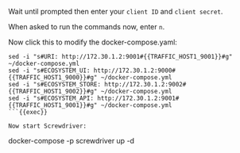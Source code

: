 Wait until prompted then enter your `client ID` and `client secret`.

When asked to run the commands now, enter `n`.

Now click this to modify the docker-compose.yaml:

```
sed -i "s#URI: http://172.30.1.2:9001#{{TRAFFIC_HOST1_9001}}#g" ~/docker-compose.yml
sed -i "s#ECOSYSTEM_UI: http://172.30.1.2:9000#{{TRAFFIC_HOST1_9000}}#g" ~/docker-compose.yml
sed -i "s#ECOSYSTEM_STORE: http://172.30.1.2:9002#{{TRAFFIC_HOST1_9002}}#g" ~/docker-compose.yml
sed -i "s#ECOSYSTEM_API: http://172.30.1.2:9001#{{TRAFFIC_HOST1_9001}}#g" ~/docker-compose.yml
```{{exec}}

Now start Screwdriver:

```
docker-compose -p screwdriver up -d
```{{exec}}